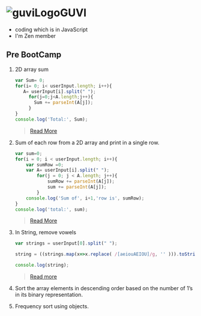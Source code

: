 # <img src="https://cdn-images-1.medium.com/fit/c/36/36/1*cI8iH-GiwvQB-B_vkZe1hw.png" alt="guviLogo"/>GUVI 

 
 - coding which is in JavaScript
 - I'm Zen member

## Pre BootCamp
1. 2D array sum 
    ```js
    var Sum= 0;
    for(i= 0; i< userInput.length; i++){
       A= userInput[i].split(" ");
         for(j=0;j<A.length;j++){
           Sum += parseInt(A[j]);
         }
    }
    console.log('Total:', Sum);
    ```
   > [Read More](pre-bootcamp/array_2d.js)
  
2. Sum of each row from a 2D array and print in a single row. 
    ```js
    var sum=0;
    for(i = 0; i < userInput.length; i++){  
        var sumRow =0;
        var A= userInput[i].split(" ");
            for(j = 0; j < A.length; j++){  
                sumRow += parseInt(A[j]);
                sum += parseInt(A[j]);
            }  
        console.log('Sum of', i+1,'row is', sumRow);
    }
    console.log('total:', sum);
    ```
    > [Read More](pre-bootcamp/array_2d_add_row.js)
3. In String, remove vowels
    ```js
    var strings = userInput[0].split(" ");                         

    string = ((strings.map(x=>x.replace( /[aeiouAEIOU]/g, '' ))).toString()).replace(/,/g," ");              

    console.log(string); 
    ```
    > [Read more](pre-bootcamp/remove_vol.js)
5. Sort the array elements in descending order based on the number of 1’s in its binary representation.
6. Frequency sort using objects.
